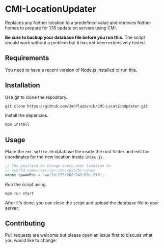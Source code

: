 # CMI-LocationUpdater
Replaces any Nether location to a predefined value and removes Nether homes to prepare for 1.16 update on servers using CMI.

**Be sure to backup your database file before you run this.** The script should work without a problem but it has not been extensively tested.


## Requirements
You need to have a recent version of Node.js installed to run this.

## Installation

Use git to clone the repository.

```bash
git clone https://github.com/JanPlazovnik/CMI-LocationUpdater.git
```
Install the depencies.
```bash
npm install
```

## Usage
Place the `cmi.sqlite.db` database file inside the root folder and edit the coordinates for the new location inside `index.js`.
```js
// The position to change every user location to
// <world_name>:<x>:<y>:<z>:<pitch>:<yaw>
const spawnPos = 'world:275:202:242:69:-278';
```  
Run the script using
```bash
npm run start
```

After it's done, you can close the script and upload the database file to your server.
## Contributing
Pull requests are welcome but please open an issue first to discuss what you would like to change.
